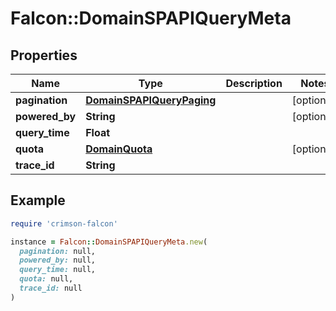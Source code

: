# Falcon::DomainSPAPIQueryMeta

## Properties

| Name | Type | Description | Notes |
| ---- | ---- | ----------- | ----- |
| **pagination** | [**DomainSPAPIQueryPaging**](DomainSPAPIQueryPaging.md) |  | [optional] |
| **powered_by** | **String** |  | [optional] |
| **query_time** | **Float** |  |  |
| **quota** | [**DomainQuota**](DomainQuota.md) |  | [optional] |
| **trace_id** | **String** |  |  |

## Example

```ruby
require 'crimson-falcon'

instance = Falcon::DomainSPAPIQueryMeta.new(
  pagination: null,
  powered_by: null,
  query_time: null,
  quota: null,
  trace_id: null
)
```

